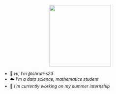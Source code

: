 <div id="header" align="center">
  <img src="https://media1.giphy.com/media/v1.Y2lkPTc5MGI3NjExdDBsZGxra2VpYzVobjk3cndxcm1oYXF5ZnRkcGJ4c3FxZW5uMWlhbCZlcD12MV9pbnRlcm5hbF9naWZfYnlfaWQmY3Q9cw/6cyetttpTEhNqTJ8ZL/giphy.gif" width="200"/>
</div>

- 👋 _Hi, I’m @shruti-s23_
- ☁️ _I'm a data science, mathematics student_
- 🌱 _I’m currently working on my summer internship_
  

<!---
shruti-s23/shruti-s23 is a ✨ special ✨ repository because its `README.md` (this file) appears on your GitHub profile.
You can click the Preview link to take a look at your changes.
--->
